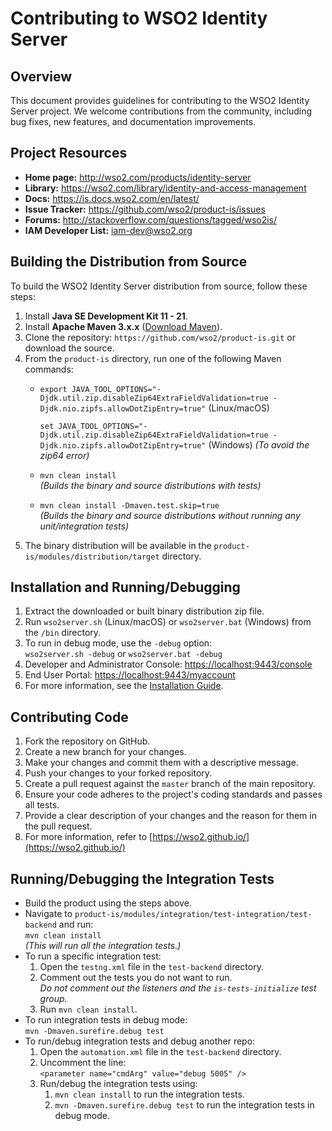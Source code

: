 # Contributing to WSO2 Identity Server

## Overview

This document provides guidelines for contributing to the WSO2 Identity Server project. We welcome contributions from the community, including bug fixes, new features, and documentation improvements.

## Project Resources

- **Home page:**           http://wso2.com/products/identity-server
- **Library:**             https://wso2.com/library/identity-and-access-management
- **Docs:**                https://is.docs.wso2.com/en/latest/
- **Issue Tracker:**       https://github.com/wso2/product-is/issues
- **Forums:**              http://stackoverflow.com/questions/tagged/wso2is/
- **IAM Developer List:**  iam-dev@wso2.org

## Building the Distribution from Source

To build the WSO2 Identity Server distribution from source, follow these steps:

1. Install **Java SE Development Kit 11 - 21**.
2. Install **Apache Maven 3.x.x** ([Download Maven](https://maven.apache.org/download.cgi#)).
3. Clone the repository: `https://github.com/wso2/product-is.git` or download the source.
4. From the `product-is` directory, run one of the following Maven commands:
    - `export JAVA_TOOL_OPTIONS="-Djdk.util.zip.disableZip64ExtraFieldValidation=true -Djdk.nio.zipfs.allowDotZipEntry=true"` (Linux/macOS)
      
      `set JAVA_TOOL_OPTIONS="-Djdk.util.zip.disableZip64ExtraFieldValidation=true -Djdk.nio.zipfs.allowDotZipEntry=true"` (Windows)
      _(To avoid the zip64 error)_
    - `mvn clean install`  
      _(Builds the binary and source distributions with tests)_
    - `mvn clean install -Dmaven.test.skip=true`  
      _(Builds the binary and source distributions without running any unit/integration tests)_
5. The binary distribution will be available in the `product-is/modules/distribution/target` directory.

## Installation and Running/Debugging

1. Extract the downloaded or built binary distribution zip file.
2. Run `wso2server.sh` (Linux/macOS) or `wso2server.bat` (Windows) from the `/bin` directory.
3. To run in debug mode, use the `-debug` option:  
   `wso2server.sh -debug` or `wso2server.bat -debug`
4. Developer and Administrator Console: [https://localhost:9443/console](https://localhost:9443/console)
5. End User Portal: [https://localhost:9443/myaccount](https://localhost:9443/myaccount)
6. For more information, see the [Installation Guide](https://is.docs.wso2.com/en/latest/deploy/get-started/install/).

## Contributing Code

1. Fork the repository on GitHub.
2. Create a new branch for your changes.
3. Make your changes and commit them with a descriptive message.
4. Push your changes to your forked repository.
5. Create a pull request against the `master` branch of the main repository.
6. Ensure your code adheres to the project's coding standards and passes all tests.
7. Provide a clear description of your changes and the reason for them in the pull request.
8. For more information, refer to [https://wso2.github.io/](https://wso2.github.io/)

## Running/Debugging the Integration Tests

- Build the product using the steps above.
- Navigate to `product-is/modules/integration/test-integration/test-backend` and run:  
  `mvn clean install`  
  _(This will run all the integration tests.)_
- To run a specific integration test:
    1. Open the `testng.xml` file in the `test-backend` directory.
    2. Comment out the tests you do not want to run.  
       _Do not comment out the listeners and the `is-tests-initialize` test group._
    3. Run `mvn clean install`.
- To run integration tests in debug mode:  
  `mvn -Dmaven.surefire.debug test`
- To run/debug integration tests and debug another repo:
    1. Open the `automation.xml` file in the `test-backend` directory.
    2. Uncomment the line:  
       `<parameter name="cmdArg" value="debug 5005" />`
    3. Run/debug the integration tests using:  
       1. `mvn clean install` to run the integration tests.
       2. `mvn -Dmaven.surefire.debug test` to run the integration tests in debug mode.
